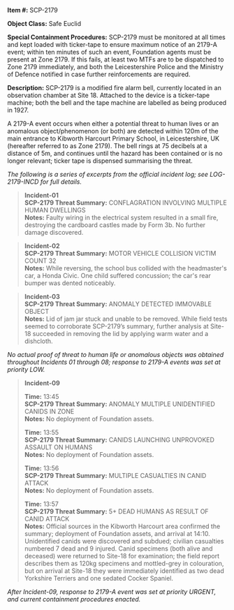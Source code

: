 **Item #:** SCP-2179

**Object Class:** Safe Euclid

**Special Containment Procedures:** SCP-2179 must be monitored at all times and kept loaded with ticker-tape to ensure maximum notice of an 2179-A event; within ten minutes of such an event, Foundation agents must be present at Zone 2179. If this fails, at least two MTFs are to be dispatched to Zone 2179 immediately, and both the Leicestershire Police and the Ministry of Defence notified in case further reinforcements are required.

**Description:** SCP-2179 is a modified fire alarm bell, currently located in an observation chamber at Site 18. Attached to the device is a ticker-tape machine; both the bell and the tape machine are labelled as being produced in 1927.

A 2179-A event occurs when either a potential threat to human lives or an anomalous object/phenomenon (or both) are detected within 120m of the main entrance to Kibworth Harcourt Primary School, in Leicestershire, UK (hereafter referred to as Zone 2179). The bell rings at 75 decibels at a distance of 5m, and continues until the hazard has been contained or is no longer relevant; ticker tape is dispensed summarising the threat.

_The following is a series of excerpts from the official incident log; see LOG-2179-INCD for full details._

> **Incident-01**  
> **SCP-2179 Threat Summary:** CONFLAGRATION INVOLVING MULTIPLE HUMAN DWELLINGS  
> **Notes:** Faulty wiring in the electrical system resulted in a small fire, destroying the cardboard castles made by Form 3b. No further damage discovered.

> **Incident-02**  
> **SCP-2179 Threat Summary:** MOTOR VEHICLE COLLISION VICTIM COUNT 32  
> **Notes:** While reversing, the school bus collided with the headmaster's car, a Honda Civic. One child suffered concussion; the car's rear bumper was dented noticeably.

> **Incident-03**  
> **SCP-2179 Threat Summary:** ANOMALY DETECTED IMMOVABLE OBJECT  
> **Notes:** Lid of jam jar stuck and unable to be removed. While field tests seemed to corroborate SCP-2179’s summary, further analysis at Site-18 succeeded in removing the lid by applying warm water and a dishcloth.

_No actual proof of threat to human life or anomalous objects was obtained throughout Incidents 01 through 08; response to 2179-A events was set at priority LOW._

> **Incident-09**
> 
> **Time:** 13:45  
> **SCP-2179 Threat Summary:** ANOMALY MULTIPLE UNIDENTIFIED CANIDS IN ZONE  
> **Notes:** No deployment of Foundation assets.
> 
> **Time:** 13:55  
> **SCP-2179 Threat Summary:** CANIDS LAUNCHING UNPROVOKED ASSAULT ON HUMANS  
> **Notes:** No deployment of Foundation assets.
> 
> **Time:** 13:56  
> **SCP-2179 Threat Summary:** MULTIPLE CASUALTIES IN CANID ATTACK  
> **Notes:** No deployment of Foundation assets.
> 
> **Time:** 13:57  
> **SCP-2179 Threat Summary:** 5+ DEAD HUMANS AS RESULT OF CANID ATTACK  
> **Notes:** Official sources in the Kibworth Harcourt area confirmed the summary; deployment of Foundation assets, and arrival at 14:10. Unidentified canids were discovered and subdued; civilian casualties numbered 7 dead and 9 injured. Canid specimens (both alive and deceased) were returned to Site-18 for examination; the field report describes them as 120kg specimens and mottled-grey in colouration, but on arrival at Site-18 they were immediately identified as two dead Yorkshire Terriers and one sedated Cocker Spaniel.

_After Incident-09, response to 2179-A event was set at priority URGENT, and current containment procedures enacted._